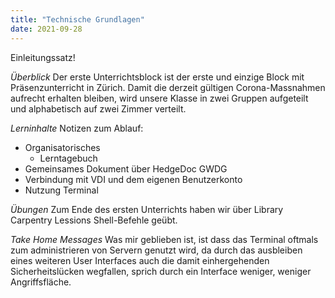```yaml
---
title: "Technische Grundlagen"
date: 2021-09-28
---
```


Einleitungssatz!

*Überblick*
Der erste Unterrichtsblock ist der erste und einzige Block mit Präsenzunterricht in Zürich. Damit die derzeit gültigen Corona-Massnahmen aufrecht erhalten bleiben, wird unsere Klasse in zwei Gruppen aufgeteilt und alphabetisch auf zwei Zimmer verteilt. 

*Lerninhalte*
Notizen zum Ablauf:
- Organisatorisches
  - Lerntagebuch
- Gemeinsames Dokument über HedgeDoc GWDG
- Verbindung mit VDI und dem eigenen Benutzerkonto
- Nutzung Terminal

*Übungen*
Zum Ende des ersten Unterrichts haben wir über Library Carpentry Lessions Shell-Befehle geübt. 

*Take Home Messages*
Was mir geblieben ist, ist dass das Terminal oftmals zum administrieren von Servern genutzt wird, da durch das ausbleiben eines weiteren User Interfaces auch die damit einhergehenden Sicherheitslücken wegfallen, sprich durch ein Interface weniger, weniger Angriffsfläche.
